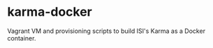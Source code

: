 karma-docker
============

Vagrant VM and provisioning scripts to build ISI's Karma as a Docker container.
